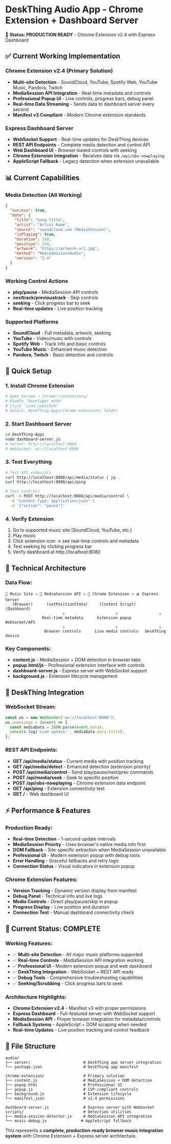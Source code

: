 # DeskThing Audio App - Chrome Extension + Dashboard Server

🎉 **Status: PRODUCTION READY** - Chrome Extension v2.4 with Express Dashboard

## ✅ **Current Working Implementation**

### **Chrome Extension v2.4 (Primary Solution)**
- **Multi-site Detection** - SoundCloud, YouTube, Spotify Web, YouTube Music, Pandora, Twitch
- **MediaSession API Integration** - Real-time metadata and controls
- **Professional Popup UI** - Live controls, progress bars, debug panel
- **Real-time Data Streaming** - Sends data to dashboard server every second
- **Manifest v3 Compliant** - Modern Chrome extension standards

### **Express Dashboard Server**
- **WebSocket Support** - Real-time updates for DeskThing devices
- **REST API Endpoints** - Complete media detection and control API
- **Web Dashboard UI** - Browser-based controls with seeking
- **Chrome Extension Integration** - Receives data via `/api/obs-nowplaying`
- **AppleScript Fallback** - Legacy detection when extension unavailable

## 📊 **Current Capabilities**

### **Media Detection (All Working)**
```json
{
  "success": true,
  "data": {
    "title": "Song Title",
    "artist": "Artist Name",
    "source": "soundcloud.com (MediaSession)", 
    "isPlaying": true,
    "duration": 258,
    "position": 154,
    "artwork": "https://artwork-url.jpg",
    "method": "MediaSession+Audio",
    "version": "2.4"
  }
}
```

### **Working Control Actions**
- **play/pause** - MediaSession API controls
- **nexttrack/previoustrack** - Skip controls  
- **seeking** - Click progress bar to seek
- **Real-time updates** - Live position tracking

### **Supported Platforms**
- **SoundCloud** - Full metadata, artwork, seeking
- **YouTube** - Video/music with controls
- **Spotify Web** - Track info and basic controls
- **YouTube Music** - Enhanced music detection
- **Pandora, Twitch** - Basic detection and controls

## 🚀 **Quick Setup**

### **1. Install Chrome Extension**
```bash
# Open Chrome → chrome://extensions/
# Enable "Developer mode" 
# Click "Load unpacked"
# Select: DeskThing-Apps/chrome-extension/ folder
```

### **2. Start Dashboard Server**
```bash
cd DeskThing-Apps
node dashboard-server.js
# Server: http://localhost:8080
# WebSocket: ws://localhost:8080
```

### **3. Test Everything**
```bash
# Test API endpoints
curl http://localhost:8080/api/media/status | jq .
curl http://localhost:8080/api/ping

# Test controls
curl -X POST http://localhost:8080/api/media/control \
  -H "Content-Type: application/json" \
  -d '{"action": "pause"}'
```

### **4. Verify Extension**
1. Go to supported music site (SoundCloud, YouTube, etc.)
2. Play music
3. Click extension icon → see real-time controls and metadata
4. Test seeking by clicking progress bar
5. Verify dashboard at http://localhost:8080

## 🔧 **Technical Architecture**

### **Data Flow:**
```
🎵 Music Site → 📡 MediaSession API → 🔌 Chrome Extension → 📊 Express Server
   (Browser)      (setPositionState)     (Content Script)     (Dashboard)
                         ↓                      ↓                  ↓
                Real-time metadata      Extension popup      WebSocket/API
                         ↓                      ↓                  ↓  
                 Browser controls      Live media controls   DeskThing device
```

### **Key Components:**
- **content.js** - MediaSession + DOM detection in browser tabs
- **popup.html/js** - Professional extension interface with controls  
- **dashboard-server.js** - Express server with WebSocket support
- **background.js** - Extension lifecycle management

## 📱 **DeskThing Integration**

### **WebSocket Stream:**
```javascript
const ws = new WebSocket('ws://localhost:8080');
ws.onmessage = (event) => {
  const mediaData = JSON.parse(event.data);
  console.log('Live update:', mediaData.data.title);
};
```

### **REST API Endpoints:**
- **GET /api/media/status** - Current media with position tracking
- **GET /api/media/detect** - Enhanced detection (extension priority)
- **POST /api/media/control** - Send play/pause/next/prev commands
- **POST /api/media/seek** - Seek to specific position
- **POST /api/obs-nowplaying** - Chrome extension data endpoint
- **GET /api/ping** - Extension connectivity test
- **GET /** - Web dashboard UI

## ⚡ **Performance & Features**

### **Production Ready:**
- **Real-time Detection** - 1-second update intervals
- **MediaSession Priority** - Uses browser's native media info first
- **DOM Fallback** - Site-specific extraction when MediaSession unavailable
- **Professional UI** - Modern extension popup with debug tools
- **Error Handling** - Graceful fallbacks and retry logic
- **Connection Status** - Visual indicators in extension popup

### **Chrome Extension Features:**
- **Version Tracking** - Dynamic version display from manifest
- **Debug Panel** - Technical info and live logs
- **Media Controls** - Direct play/pause/skip in popup
- **Progress Display** - Live position and duration
- **Connection Test** - Manual dashboard connectivity check

## 🎯 **Current Status: COMPLETE**

### **Working Features:**
- ✅ **Multi-site Detection** - All major music platforms supported
- ✅ **Real-time Controls** - MediaSession API integration working
- ✅ **Professional UI** - Modern extension popup and web dashboard
- ✅ **DeskThing Integration** - WebSocket + REST API ready
- ✅ **Debug Tools** - Comprehensive troubleshooting capabilities
- ✅ **Seeking/Scrubbing** - Click progress bars to seek

### **Architecture Highlights:**
- **Chrome Extension v2.4** - Manifest v3 with proper permissions
- **Express Dashboard** - Full-featured server with WebSocket support  
- **MediaSession API** - Proper browser integration for metadata/controls
- **Fallback Systems** - AppleScript + DOM scraping when needed
- **Real-time Updates** - Live position tracking and control feedback

## 📁 **File Structure**
```
audio/
├── server/                       # DeskThing app server integration
└── package.json                  # DeskThing app manifest

chrome-extension/                 # Primary solution
├── content.js                    # MediaSession + DOM detection
├── popup.html                    # Professional UI
├── popup.js                      # CSP-compliant controls  
├── background.js                 # Extension lifecycle
└── manifest.json                 # v2.4 permissions

dashboard-server.js               # Express server with WebSocket
scripts/                          # Detection utilities
├── media-session-detector.js     # MediaSession API integration
└── music-debug.js               # AppleScript fallback
```

This represents a **complete, production-ready browser music integration system** with Chrome Extension + Express server architecture.